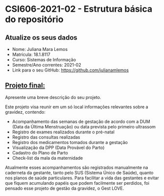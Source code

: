 # **CSI606-2021-02 - Estrutura básica do repositório**

## Atualize os seus dados

- Nome: Juliana Mara Lemos
- Matrícula: 18.1.8117
- Curso: Sistemas de Informação
- Semestre/Ano correntes: 2021-02
- Link para o seu GitHub: https://github.com/julianamlemos

## [Projeto final:](./Projeto/README.md)

Apresente uma breve descrição do seu projeto.

Este projeto visa reunir em um só local informações relevantes sobre a gravidez, contendo:

- Acompanhamento das semanas de gestação de acordo com a DUM (Data da Última Menstruação) ou data prevista pelo primeiro ultrassom
- Registro de exames realizados durante o pré-natal
- Registro das consultas realizadas
- Registro dos medicamentos tomados durante a gestação
- Visualização da DPP (Data Provável do Parto)
- Cadastro do Plano de Parto
- Check-list da mala da maternidade

Atualmente esses acompanhamentos são registrados manualmente na caderneta da gestante, tanto pelo SUS (Sistema Único de Saúde), quanto nos planos de saúde particulares.
Para facilitar a vida das gestantes e evitar que fiquem acumulando papéis que podem facilmente ser perdidos, foi pensado esse projeto de gestão da gravidez, o Gest LOVE.
